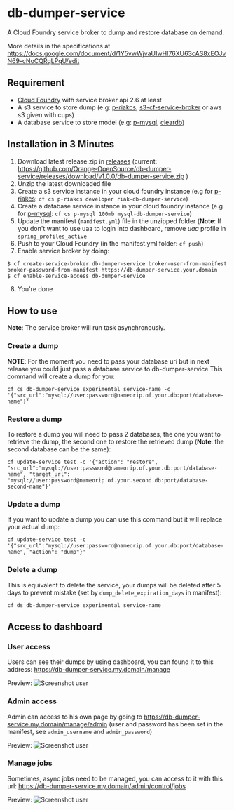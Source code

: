 # db-dumper-service

A Cloud Foundry service broker to dump and restore database on demand.

More details in the specifications at https://docs.google.com/document/d/1Y5vwWjvaUIwHI76XU63cAS8xEOJvN69-cNoCQRqLPqU/edit

## Requirement

- [Cloud Foundry](http://cloudfoundry.org/) with service broker api 2.6 at least
- A s3 service to store dump (e.g: [p-riakcs](http://docs.pivotal.io/p-riakcs/), [s3-cf-service-broker](https://github.com/cloudfoundry-community/s3-cf-service-broker) or aws s3 given with cups)
- A database service to store model (e.g: [p-mysql](http://docs.pivotal.io/p-mysql/), [cleardb](http://docs.pivotal.io/p-mysql/))


## Installation in 3 Minutes

1. Download latest release.zip in [releases](/releases) (current: https://github.com/Orange-OpenSource/db-dumper-service/releases/download/v1.0.0/db-dumper-service.zip )
2. Unzip the latest downloaded file
3. Create a s3 service instance in your cloud foundry instance (e.g for [p-riakcs](http://docs.pivotal.io/p-riakcs/): `cf cs p-riakcs developer riak-db-dumper-service`)
4. Create a database service instance in your cloud foundry instance (e.g for [p-mysql](http://docs.pivotal.io/p-mysql/): `cf cs p-mysql 100mb mysql-db-dumper-service`)
5. Update the manifest (`manifest.yml`) file in the unzipped folder (**Note**: If you don't want to use uaa to login into dashboard, remove *uaa* profile in `spring_profiles_active`
6. Push to your Cloud Foundry (in the manifest.yml folder: `cf push`)
7. Enable service broker by doing:
```
$ cf create-service-broker db-dumper-service broker-user-from-manifest broker-password-from-manifest https://db-dumper-service.your.domain
$ cf enable-service-access db-dumper-service
```
8. You're done

## How to use

**Note**: The service broker will run task asynchronously.

### Create a dump 

**NOTE**: For the moment you need to pass your database uri but in next release you could just pass a database service to db-dumper-service
This command will create a dump for you: 
```
cf cs db-dumper-service experimental service-name -c '{"src_url":"mysql://user:password@nameorip.of.your.db:port/database-name"}'
```

### Restore a dump

To restore a dump you will need to pass 2 databases, the one you want to retrieve the dump, the second one to restore the retrieved dump (**Note**: the second database can be the same):
```
cf update-service test -c '{"action": "restore", "src_url":"mysql://user:password@nameorip.of.your.db:port/database-name", "target_url": "mysql://user:password@nameorip.of.your.second.db:port/database-second-name"}'
```

### Update a dump

If you want to update a dump you can use this command but it will replace your actual dump:
```
cf update-service test -c '{"src_url":"mysql://user:password@nameorip.of.your.db:port/database-name", "action": "dump"}'
```

### Delete a dump

This is equivalent to delete the service, your dumps will be deleted after 5 days to prevent mistake (set by `dump_delete_expiration_days` in manifest):
```
cf ds db-dumper-service experimental service-name
```

## Access to dashboard


### User access

Users can see their dumps by using dashboard, you can found it to this address: https://db-dumper-service.my.domain/manage

Preview:
![Screenshot user](https://rawgit.com/Orange-OpenSource/db-dumper-service/master/src/main/resources/static/images/preview/user-page.png)

### Admin access

Admin can access to his own page by going to https://db-dumper-service.my.domain/manage/admin (user and password has been set in the manifest, see `admin_username` and `admin_password`)

Preview:
![Screenshot user](https://rawgit.com/Orange-OpenSource/db-dumper-service/master/src/main/resources/static/images/preview/admin-page.png)

### Manage jobs

Sometimes, async jobs need to be managed, you can access to it with this url: https://db-dumper-service.my.domain/admin/control/jobs

Preview:
![Screenshot user](https://rawgit.com/Orange-OpenSource/db-dumper-service/master/src/main/resources/static/images/preview/jobs.png)
